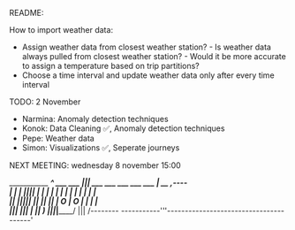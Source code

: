 README: 



How to import weather data: 
  - Assign weather data from closest weather station?
        - Is weather data always pulled from closest weather station?
        - Would it be more accurate to assign a temperature based on trip partitions?
  - Choose a time interval and update weather data only after every time interval



TODO: 2 November
  - Narmina: Anomaly detection techniques
  - Konok: Data Cleaning ✅, Anomaly detection techniques
  - Pepe: Weather data
  - Simon: Visualizations ✅, Seperate journeys

NEXT MEETING: wednesday 8 november 15:00 



___________   _______________________________________^__
 ___   ___ |||  ___   ___   ___    ___ ___  |   __  ,----\
|   | |   |||| |   | |   | |   |  |   |   | |  |  | |_____\
|___| |___|||| |___| |___| |___|  | O | O | |  |  |        \
           |||                    |___|___| |  |__|         )
___________|||______________________________|______________/
           |||                                        /--------
-----------'''---------------------------------------'


